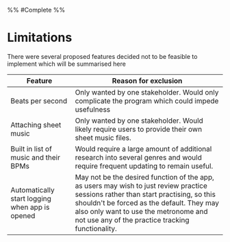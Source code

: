 %%
#Complete
%%
# Limitations

There were several proposed features decided not to be feasible to implement which will be summarised here

| Feature                                        | Reason for exclusion                                                                                                                                                                                                                                                          |
| ---------------------------------------------- | ----------------------------------------------------------------------------------------------------------------------------------------------------------------------------------------------------------------------------------------------------------------------------- |
| Beats per second                               | Only wanted by one stakeholder. Would only complicate the program which could impede usefulness                                                                                                                                                                               |
| Attaching sheet music                          | Only wanted by one stakeholder. Would likely require users to provide their own sheet music files.                                                                                                                                                                            |
| Built in list of music and their BPMs          | Would require a large amount of additional research into several genres and would require frequent updating to remain useful.                                                                                                                                                 |
| Automatically start logging when app is opened | May not be the desired function of the app, as users may wish to just review practice sessions rather than start practising, so this shouldn't be forced as the default. They may also only want to use the metronome and not use any of the practice tracking functionality. |
